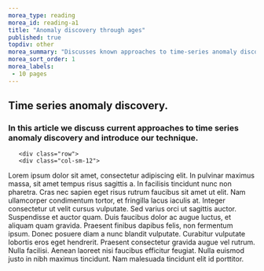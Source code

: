 ```yaml
---
morea_type: reading
morea_id: reading-a1
title: "Anomaly discovery through ages"
published: true
topdiv: other
morea_summary: "Discusses known approaches to time-series anomaly discovery."
morea_sort_order: 1
morea_labels:
 - 10 pages
---
```


<style type="text/css">p {font-size: 14px;}</style>

<div class="section-background-1">
 <div class="container">
  <h2><strong>Time series anomaly discovery.</strong></h2>
  <h3>In this article we discuss current approaches to time series anomaly discovery and introduce our technique.</h3>
 </div>
</div>

<div class="row top-buffer">
 <div class="section-background-2">
  <div class="container">

       <div class="row">
       <div class="col-sm-12">
<p>Lorem ipsum dolor sit amet, consectetur adipiscing elit. In pulvinar maximus massa, sit amet tempus risus sagittis a. In facilisis tincidunt nunc non pharetra. Cras nec sapien eget risus rutrum faucibus sit amet ut elit. Nam ullamcorper condimentum tortor, et fringilla lacus iaculis at. Integer consectetur ut velit cursus vulputate. Sed varius orci ut sagittis auctor. Suspendisse et auctor quam. Duis faucibus dolor ac augue luctus, et aliquam quam gravida. Praesent finibus dapibus felis, non fermentum ipsum. Donec posuere diam a nunc blandit vulputate. Curabitur vulputate lobortis eros eget hendrerit. Praesent consectetur gravida augue vel rutrum. Nulla facilisi. Aenean laoreet nisi faucibus efficitur feugiat. Nulla euismod justo in nibh maximus tincidunt. Nam malesuada tincidunt elit id porttitor.</p>
       </div>
       </div>

  </div>
 </div>

</div>

